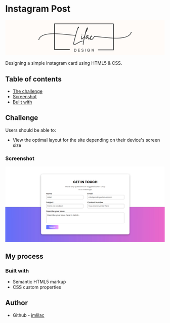 # Instagram Post

![logo](https://github.com/imlilac/get-in-touch-card/blob/main/logo%20(2).jpg)

Designing a simple instagram card using HTML5 & CSS.

## Table of contents

-  [The challenge](#the-challenge)
-  [Screenshot](#screenshot)
-  [Built with](#built-with)

## Challenge

Users should be able to:

-  View the optimal layout for the site depending on their device's screen size

### Screenshot

![](https://github.com/imlilac/get-in-touch-card/blob/main/Screenshot%202024-03-29%20232349.png)

## My process

### Built with

-  Semantic HTML5 markup
-  CSS custom properties

## Author

-  Github - [imlilac](https://github.com/imlilac)
